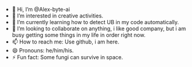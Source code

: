 - 👋 Hi, I’m @Alex-byte-ai
- 👀 I’m interested in creative activities.
- 🌱 I’m currently learning how to detect UB in my code automatically.
- 💞️ I’m looking to collaborate on anything, i like good company, but i am busy getting some things in my life in order right now.
- 📫 How to reach me: Use github, i am here.
- 😄 Pronouns: he/him/his.
- ⚡ Fun fact: Some fungi can survive in space.

<!---
Alex-byte-ai/Alex-byte-ai is a ✨ special ✨ repository because its `README.md` (this file) appears on your GitHub profile.
You can click the Preview link to take a look at your changes.
--->
